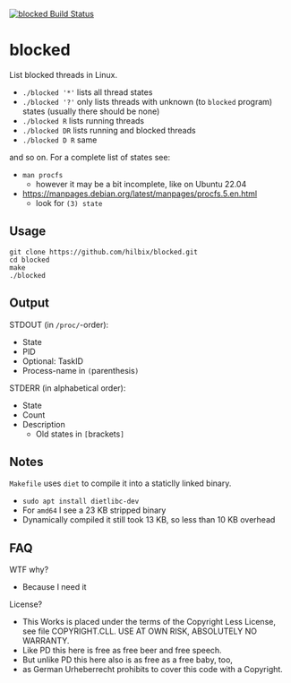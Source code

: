 [![blocked Build Status](https://api.cirrus-ci.com/github/hilbix/blocked.svg?branch=master)](https://cirrus-ci.com/github/hilbix/blocked/master)

# blocked

List blocked threads in Linux.

- `./blocked '*'` lists all thread states
- `./blocked '?'` only lists threads with unknown (to `blocked` program) states (usually there should be none)
- `./blocked R` lists running threads
- `./blocked DR` lists running and blocked threads
- `./blocked D R` same


and so on.  For a complete list of states see:

- `man procfs`
  - however it may be a bit incomplete, like on Ubuntu 22.04
- <https://manpages.debian.org/latest/manpages/procfs.5.en.html>
  - look for `(3) state`


## Usage

	git clone https://github.com/hilbix/blocked.git
	cd blocked
	make
	./blocked


## Output

STDOUT (in `/proc/`-order):

- State
- PID
- Optional: TaskID
- Process-name in `(`parenthesis`)`

STDERR (in alphabetical order):

- State
- Count
- Description
  - Old states in `[`brackets`]`


## Notes

`Makefile` uses `diet` to compile it into a staticlly linked binary.

- `sudo apt install dietlibc-dev`
- For `amd64` I see a 23 KB stripped binary
- Dynamically compiled it still took 13 KB, so less than 10 KB overhead


## FAQ

WTF why?

- Because I need it

License?

-  This Works is placed under the terms of the Copyright Less License,  
   see file COPYRIGHT.CLL.  USE AT OWN RISK, ABSOLUTELY NO WARRANTY.
- Like PD this here is free as free beer and free speech.
- But unlike PD this here also is as free as a free baby, too,
- as German Urheberrecht prohibits to cover this code with a Copyright.

